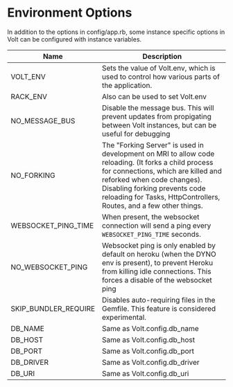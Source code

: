 # Environment Options

In addition to the options in config/app.rb, some instance specific options in Volt can be configured with instance variables.

| Name                   | Description                             |
|------------------------|-----------------------------------------|
| VOLT_ENV               | Sets the value of Volt.env, which is used to control how various parts of the application. |
| RACK_ENV               | Also can be used to set Volt.env        |
| NO_MESSAGE_BUS         | Disable the message bus.  This will prevent updates from propigating between Volt instances, but can be useful for debugging |
| NO_FORKING             | The "Forking Server" is used in development on MRI to allow code reloading.  (It forks a child process for connections, which are killed and reforked when code changes).  Disabling forking prevents code reloading for Tasks, HttpControllers, Routes, and a few other things. |
| WEBSOCKET_PING_TIME    | When present, the websocket connection will send a ping every ```WEBSOCKET_PING_TIME``` seconds. |
| NO_WEBSOCKET_PING      | Websocket ping is only enabled by default on heroku (when the DYNO env is present), to prevent Heroku from killing idle connections. This forces a disable of the websocket ping |
| SKIP_BUNDLER_REQUIRE   | Disables auto-requiring files in the Gemfile.  This feature is considered experimental. |
| DB_NAME                | Same as Volt.config.db_name             |
| DB_HOST                | Same as Volt.config.db_host             |
| DB_PORT                | Same as Volt.config.db_port             |
| DB_DRIVER              | Same as Volt.config.db_driver           |
| DB_URI                 | Same as Volt.config.db_uri              |

